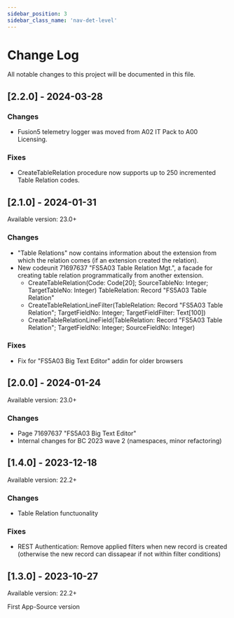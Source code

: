 ```yaml
---
sidebar_position: 3
sidebar_class_name: 'nav-det-level'
---
```


# Change Log
All notable changes to this project will be documented in this file.
 
## [2.2.0] - 2024-03-28
  
### Changes
- Fusion5 telemetry logger was moved from A02 IT Pack to A00 Licensing.

### Fixes
- CreateTableRelation procedure now supports up to 250 incremented Table Relation codes.

## [2.1.0] - 2024-01-31
  
Available version: 23.0+

### Changes
- "Table Relations" now contains information about the extension from which the relation comes (if an extension created the relation).
- New codeunit 71697637 "FS5A03 Table Relation Mgt.", a facade for creating table relation programmatically from another extension.
  - CreateTableRelation(Code: Code[20]; SourceTableNo: Integer; TargetTableNo: Integer) TableRelation: Record "FS5A03 Table Relation"
  - CreateTableRelationLineFilter(TableRelation: Record "FS5A03 Table Relation"; TargetFieldNo: Integer; TargetFieldFilter: Text[100])
  - CreateTableRelationLineField(TableRelation: Record "FS5A03 Table Relation"; TargetFieldNo: Integer; SourceFieldNo: Integer)

### Fixes
- Fix for "FS5A03 Big Text Editor" addin for older browsers

## [2.0.0] - 2024-01-24
  
Available version: 23.0+

### Changes
- Page 71697637 "FS5A03 Big Text Editor"
- Internal changes for BC 2023 wave 2 (namespaces, minor refactoring)

## [1.4.0] - 2023-12-18
  
Available version: 22.2+

### Changes
- Table Relation functuonality

### Fixes
- REST Authentication: Remove applied filters when new record is created (otherwise the new record can dissapear if not within filter conditions)

## [1.3.0] - 2023-10-27
  
Available version: 22.2+

First App-Source version
